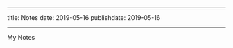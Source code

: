 
---
title: Notes
date: 2019-05-16
publishdate: 2019-05-16
<!-- menu:
 main:
    weight: 1.1
navbar: Notes -->
---

My Notes